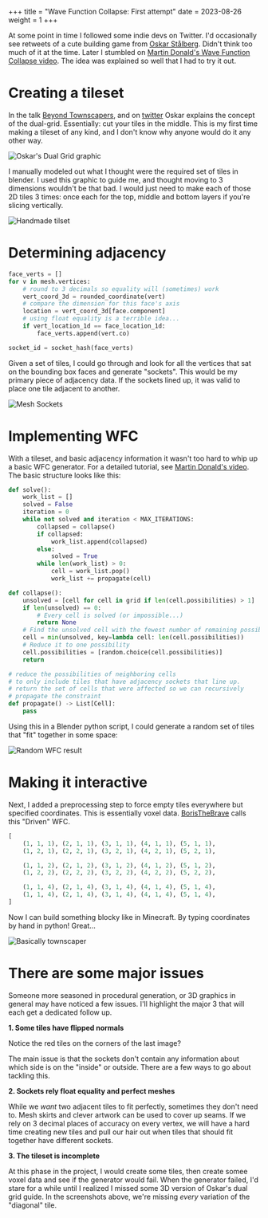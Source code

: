+++
title = "Wave Function Collapse: First attempt"
date = 2023-08-26
weight = 1
+++

At some point in time I followed some indie devs on Twitter. I'd occasionally see retweets of
a cute building game from [Oskar Stålberg](https://twitter.com/OskSta). Didn't think too much of
it at the time. Later I stumbled on [Martin Donald's Wave Function Collapse video](https://www.youtube.com/watch?v=2SuvO4Gi7uY).
The idea was explained so well that I had to try it out. 

# Creating a tileset

In the talk [Beyond Townscapers](https://www.youtube.com/watch?v=Uxeo9c-PX-w&t=126s),
and on [twitter](https://twitter.com/OskSta/status/1448248658865049605) Oskar explains
the concept of the dual-grid. Essentially: cut your tiles in the middle. This is my
first time making a tileset of any kind, and I don't know why anyone would do it
any other way.

![Oskar's Dual Grid graphic](dual-grid.jpeg)

I manually modeled out what I thought were the required set of tiles in blender.
I used this graphic to guide me, and thought moving to 3 dimensions wouldn't be that bad.
I would just need to make each of those 2D tiles 3 times: once each for the top, middle and bottom 
layers if you're slicing vertically.

![Handmade tilset](old-tileset.png)

# Determining adjacency

```python
face_verts = []
for v in mesh.vertices:
    # round to 3 decimals so equality will (sometimes) work
    vert_coord_3d = rounded_coordinate(vert) 
    # compare the dimension for this face's axis
    location = vert_coord_3d[face.component] 
    # using float equality is a terrible idea...
    if vert_location_1d == face_location_1d: 
        face_verts.append(vert.co)

socket_id = socket_hash(face_verts)
```

Given a set of tiles, I could go through and look for all the vertices that sat on the bounding box faces
and generate "sockets". This would be my primary piece of adjacency data. If the sockets lined up, it was
valid to place one tile adjacent to another.

![Mesh Sockets](wire-sockets.png)

# Implementing WFC

With a tileset, and basic adjacency information it wasn't too hard to whip up a basic WFC generator.
For a detailed tutorial, see [Martin Donald's video](https://www.youtube.com/watch?v=2SuvO4Gi7uY). 
The basic structure looks like this:

```python
def solve():
    work_list = []
    solved = False
    iteration = 0
    while not solved and iteration < MAX_ITERATIONS:
        collapsed = collapse()
        if collapsed:
            work_list.append(collapsed)
        else:
            solved = True
        while len(work_list) > 0:
            cell = work_list.pop()
            work_list += propagate(cell)

def collapse():
    unsolved = [cell for cell in grid if len(cell.possibilities) > 1]
    if len(unsolved) == 0:
        # Every cell is solved (or impossible...)
        return None
    # Find the unsolved cell with the fewest number of remaining possible tiles.
    cell = min(unsolved, key=lambda cell: len(cell.possibilities))
    # Reduce it to one possibility
    cell.possibilities = [random.choice(cell.possibilities)]
    return 

# reduce the possibilities of neighboring cells
# to only include tiles that have adjacency sockets that line up.
# return the set of cells that were affected so we can recursively
# propagate the constraint
def propagate() -> List[Cell]:
    pass
```


Using this in a Blender python script, I could generate a random set of tiles that "fit" together in some space:

![Random WFC result](random-wfc.png)

# Making it interactive

Next, I added a preprocessing step to force empty tiles everywhere but specified coordinates.
This is essentially voxel data.
[BorisTheBrave](https://www.boristhebrave.com/2021/06/06/driven-wavefunctioncollapse/) calls this "Driven" WFC.

```python
[
    (1, 1, 1), (2, 1, 1), (3, 1, 1), (4, 1, 1), (5, 1, 1),
    (1, 2, 1), (2, 2, 1), (3, 2, 1), (4, 2, 1), (5, 2, 1),

    (1, 1, 2), (2, 1, 2), (3, 1, 2), (4, 1, 2), (5, 1, 2),
    (1, 2, 2), (2, 2, 2), (3, 2, 2), (4, 2, 2), (5, 2, 2),

    (1, 1, 4), (2, 1, 4), (3, 1, 4), (4, 1, 4), (5, 1, 4),
    (1, 1, 4), (2, 1, 4), (3, 1, 4), (4, 1, 4), (5, 1, 4),
]
```

Now I can build something blocky like in Minecraft. By typing coordinates by hand in python! Great...

![Basically townscaper](shape-wfc-normals.png)

# There are some major issues

Someone more seasoned in procedural generation, or 3D graphics in general may have noticed
a few issues. I'll highlight the major 3 that will each get a dedicated follow up. 

**1. Some tiles have flipped normals**

Notice the red tiles on the corners of the last image?

The main issue is that the sockets don't contain any information about
which side is on the "inside" or outside. There are a few ways to go about tackling this.

**2. Sockets rely float equality and perfect meshes**

While we _want_ two adjacent tiles to fit perfectly, sometimes they don't need to.
Mesh skirts and clever artwork can be used to cover up seams. If we rely on 3 decimal places
of accuracy on every vertex, we will have a hard time creating new tiles and pull our hair out
when tiles that should fit together have different sockets.

**3. The tileset is incomplete**

At this phase in the project, I would create some tiles, then create somee voxel data
and see if the generator would fail. When the generator failed, I'd stare for a while until I realized
I missed some 3D version of Oskar's dual grid guide. In the screenshots above, we're missing _every_
variation of the "diagonal" tile.


